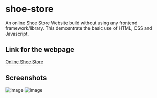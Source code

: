 # shoe-store

An online Shoe Store Website build without using any frontend framework/library.
This demosntrate the basic use of HTML, CSS and Javascript.

## Link for the webpage

[Online Shoe Store](https://laxmanmandal1234.github.io/online-shoe-store/)

## Screenshots

![image](https://github.com/laxmanmandal1234/online-shoe-store/assets/84460666/31929bbc-1125-4611-92ad-5c3b96c447ca)
![image](https://github.com/laxmanmandal1234/online-shoe-store/assets/84460666/8d9142c4-1f47-4e92-ba78-66ebe860dcdb)



